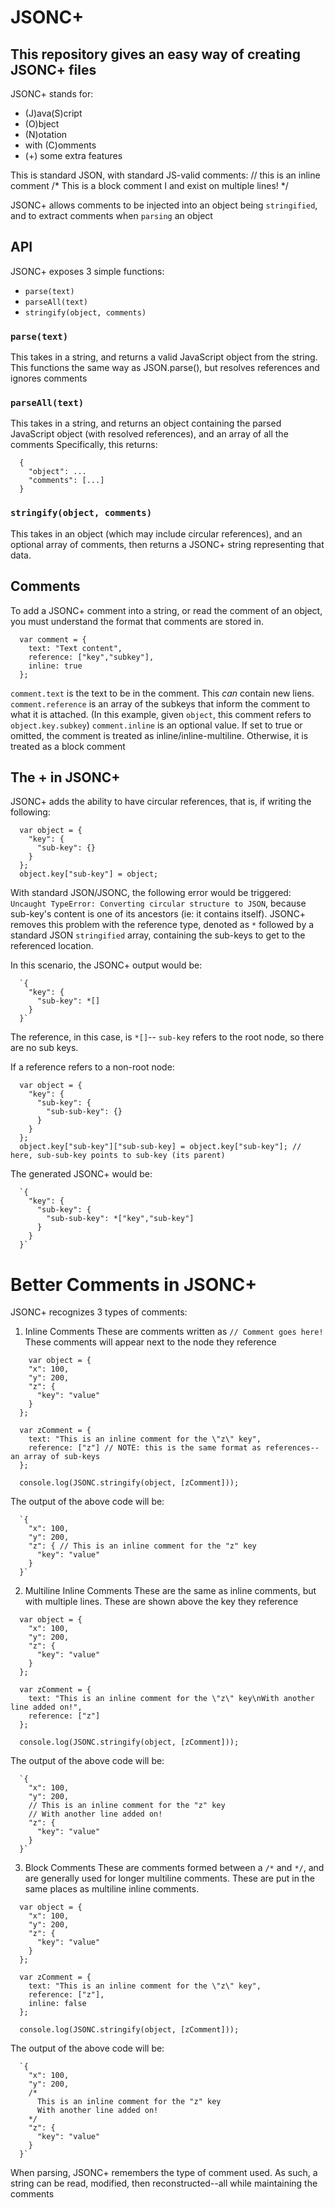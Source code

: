 # JSONC+

## This repository gives an easy way of creating JSONC+ files

JSONC+ stands for:
* (J)ava(S)cript
* (O)bject
* (N)otation
* with (C)omments
* (+) some extra features

This is standard JSON, with standard JS-valid comments:
// this is an inline comment
/*
  This is a block comment
  I and exist on multiple lines!
*/

JSONC+ allows comments to be injected into an object being `stringified`, and to extract comments when `parsing` an object

## API
JSONC+ exposes 3 simple functions:
* `parse(text)`
* `parseAll(text)`
* `stringify(object, comments)`

### `parse(text)`
 This takes in a string, and returns a valid JavaScript object from the string. This functions the same way as JSON.parse(), but resolves references and ignores comments

### `parseAll(text)`
  This takes in a string, and returns an object containing the parsed JavaScript object (with resolved references), and an array of all the comments
  Specifically, this returns:
  ```
    {
      "object": ...
      "comments": [...]
    }
  ```

### `stringify(object, comments)`
  This takes in an object (which may include circular references), and an optional array of comments, then returns a JSONC+ string representing that data.

## Comments
To add a JSONC+ comment into a string, or read the comment of an object, you must understand the format that comments are stored in.
```
  var comment = {
    text: "Text content",
    reference: ["key","subkey"],
    inline: true
  };
```
`comment.text` is the text to be in the comment. This *can* contain new liens.
`comment.reference` is an array of the subkeys that inform the comment to what it is attached. (In this example, given `object`, this comment refers to `object.key.subkey`)
`comment.inline` is an optional value. If set to true or omitted, the comment is treated as inline/inline-multiline. Otherwise, it is treated as a block comment

## The + in JSONC+
JSONC+ adds the ability to have circular references, that is, if writing the following:
```
  var object = {
    "key": {
      "sub-key": {}
    }
  };
  object.key["sub-key"] = object;
```

With standard JSON/JSONC, the following error would be triggered: `Uncaught TypeError: Converting circular structure to JSON`, because sub-key's content is one of its ancestors (ie: it contains itself).
JSONC+ removes this problem with the reference type, denoted as `*` followed by a standard JSON `stringified` array, containing the sub-keys to get to the referenced location.

In this scenario, the JSONC+ output would be:
```
  `{
    "key": {
      "sub-key": *[]
    }
  }`
```
The reference, in this case, is `*[]`-- `sub-key` refers to the root node, so there are no sub keys.

If a reference refers to a non-root node:
```
  var object = {
    "key": {
      "sub-key": {
        "sub-sub-key": {}
      }
    }
  };
  object.key["sub-key"]["sub-sub-key] = object.key["sub-key"]; // here, sub-sub-key points to sub-key (its parent)
```
The generated JSONC+ would be:
```
  `{
    "key": {
      "sub-key": {
        "sub-sub-key": *["key","sub-key"]
      }
    }
  }`
```

# Better Comments in JSONC+
JSONC+ recognizes 3 types of comments:

1. Inline Comments
  These are comments written as `// Comment goes here!`
  These comments will appear next to the node they reference
  ```
      var object = {
      "x": 100,
      "y": 200,
      "z": {
        "key": "value"
      }
    };

    var zComment = {
      text: "This is an inline comment for the \"z\" key",
      reference: ["z"] // NOTE: this is the same format as references--an array of sub-keys
    };

    console.log(JSONC.stringify(object, [zComment]));
  ```
  The output of the above code will be:
  ```
    `{
      "x": 100,
      "y": 200,
      "z": { // This is an inline comment for the "z" key
        "key": "value"
      }
    }`
  ```
2. Multiline Inline Comments
  These are the same as inline comments, but with multiple lines.
  These are shown above the key they reference
  ```
    var object = {
      "x": 100,
      "y": 200,
      "z": {
        "key": "value"
      }
    };

    var zComment = {
      text: "This is an inline comment for the \"z\" key\nWith another line added on!",
      reference: ["z"]
    };

    console.log(JSONC.stringify(object, [zComment]));
  ```
  The output of the above code will be:
  ```
    `{
      "x": 100,
      "y": 200,
      // This is an inline comment for the "z" key
      // With another line added on!
      "z": {
        "key": "value"
      }
    }`
  ```
3. Block Comments
  These are comments formed between a `/*` and `*/`, and are generally used for longer multiline comments.
  These are put in the same places as multiline inline comments.
  ```
    var object = {
      "x": 100,
      "y": 200,
      "z": {
        "key": "value"
      }
    };

    var zComment = {
      text: "This is an inline comment for the \"z\" key",
      reference: ["z"],
      inline: false
    };

    console.log(JSONC.stringify(object, [zComment]));
  ```
  The output of the above code will be:
  ```
    `{
      "x": 100,
      "y": 200,
      /*
        This is an inline comment for the "z" key
        With another line added on!
      */
      "z": {
        "key": "value"
      }
    }`
  ```

When parsing, JSONC+ remembers the type of comment used. As such, a string can be read, modified, then reconstructed--all while maintaining the comments